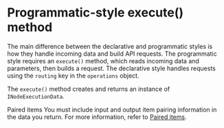 # Programmatic-style execute() method
The main difference between the declarative and programmatic styles is how they handle incoming data and build API requests. The programmatic style requires an `execute()` method, which reads incoming data and parameters, then builds a request. The declarative style handles requests using the `routing` key in the `operations` object.

The `execute()` method creates and returns an instance of `INodeExecutionData`.

Paired items
You must include input and output item pairing information in the data you return. For more information, refer to [Paired items](https://docs.n8n.io/integrations/creating-nodes/build/reference/paired-items/).
